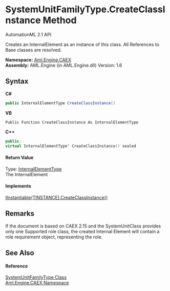 # SystemUnitFamilyType.CreateClassInstance Method 
AutomationML 2.1 API 

Creates an InternalElement as an instance of this class. All References to Base classes are resolved.

**Namespace:**&nbsp;<a href="N_Aml_Engine_CAEX">Aml.Engine.CAEX</a><br />**Assembly:**&nbsp;AML.Engine (in AML.Engine.dll) Version: 1.6

## Syntax

**C#**<br />
``` C#
public InternalElementType CreateClassInstance()
```

**VB**<br />
``` VB
Public Function CreateClassInstance As InternalElementType
```

**C++**<br />
``` C++
public:
virtual InternalElementType^ CreateClassInstance() sealed
```


#### Return Value
Type: <a href="T_Aml_Engine_CAEX_InternalElementType">InternalElementType</a><br />The InternalElement

#### Implements
<a href="M_Aml_Engine_CAEX_IInstantiable_1_CreateClassInstance">IInstantiable(TINSTANCE).CreateClassInstance()</a><br />

## Remarks
If the document is based on CAEX 2.15 and the SystemUnitClass provides only one Supported role class, the created Internal Element will contain a role requirement object, representing the role.

## See Also


#### Reference
<a href="T_Aml_Engine_CAEX_SystemUnitFamilyType">SystemUnitFamilyType Class</a><br /><a href="N_Aml_Engine_CAEX">Aml.Engine.CAEX Namespace</a><br />